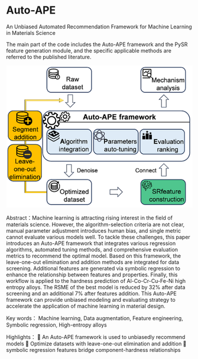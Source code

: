 # Auto-APE
An Unbiased Automated Recommendation Framework for Machine Learning in Materials Science

The main part of the code includes the Auto-APE framework and the PySR feature generation module, and the specific applicable methods are referred to the published literature.

![Alt text](image.png)

Abstract：Machine learning is attracting rising interest in the field of materials science. However, the algorithm-selection criteria are not clear, manual parameter adjustment introduces human bias, and single metric cannot evaluate various models well. To tackle these challenges, this paper introduces an Auto-APE framework that integrates various regression algorithms, automated tuning methods, and comprehensive evaluation metrics to recommend the optimal model. Based on this framework, the leave-one-out elimination and addition methods are integrated for data screening. Additional features are generated via symbolic regression to enhance the relationship between features and properties. Finally, this workflow is applied to the hardness prediction of Al-Co-Cr-Cu-Fe-Ni high entropy alloys. The RSME of the best model is reduced by 32% after data screening and an additional 7% after features addition. This Auto-APE framework can provide unbiased modeling and evaluating strategy to accelerate the application of machine learning in material design.

Key words： Machine learning, Data augmentation, Feature engineering, Symbolic regression, High-entropy alloys

Highlights：
	An Auto-APE framework is used to unbiasedly recommend models
	Optimize datasets with leave-one-out elimination and addition
	symbolic regression features bridge component-hardness relationships
